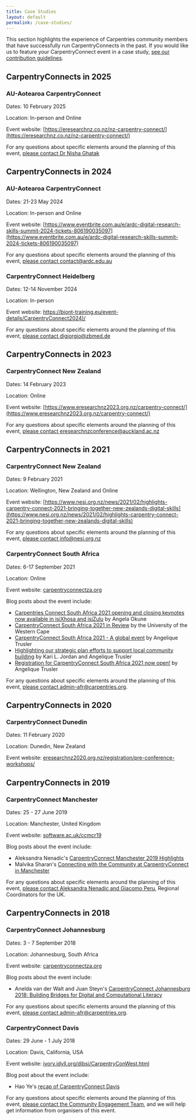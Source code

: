 ```yaml
---
title: Case Studies
layout: default
permalink: /case-studies/
---
```


<section class="intro">
	<p>
	This section highlights the experience of Carpentries community members that have successfully run CarpentryConnects in the past. If you would like us to feature your CarpentryConnect event in a case study, <a href ="/contributing/">see our contribution guidelines</a>.
	</p>
</section>

<style type="text/css">
figure img { border: 1px solid #999999;}
figure figcaption { font-style: italic; font-size: 0.85em; text-align: center;}
</style>

## CarpentryConnects in 2025

### AU-Aotearoa CarpentryConnect

Dates: 10 February 2025

Location: In-person and Online

Event website: [https://eresearchnz.co.nz/nz-carpentry-connect/](https://eresearchnz.co.nz/nz-carpentry-connect/)

For any questions about specific elements around the planning of this event, [please contact Dr Nisha Ghatak](mailto:nisha.ghatak@nesi.org.nz)


## CarpentryConnects in 2024

### AU-Aotearoa CarpentryConnect

Dates: 21-23 May 2024

Location: In-person and Online

Event website: [https://www.eventbrite.com.au/e/ardc-digital-research-skills-summit-2024-tickets-806190035097](https://www.eventbrite.com.au/e/ardc-digital-research-skills-summit-2024-tickets-806190035097)

For any questions about specific elements around the planning of this event, [please contact contact@ardc.edu.au](mailto:contact@ardc.edu.au)


### CarpentryConnect Heidelberg

Dates: 12-14 November 2024

Location: In-person

Event website: [https://biont-training.eu/event-details/CarpentryConnect2024)/](https://biont-training.eu/event-details/CarpentryConnect2024)

For any questions about specific elements around the planning of this event, [please contact digiorgio@zbmed.de](mailto:digiorgio@zbmed.de)


## CarpentryConnects in 2023

### CarpentryConnect New Zealand

Dates: 14 February 2023

Location: Online

Event website: [https://www.eresearchnz2023.org.nz/carpentry-connect/](https://www.eresearchnz2023.org.nz/carpentry-connect/)

For any questions about specific elements around the planning of this event, [please contact eresearchnzconference@auckland.ac.nz](mailto:eresearchnzconference@auckland.ac.nz)


## CarpentryConnects in 2021

### CarpentryConnect New Zealand

Dates: 9 February 2021

Location: Wellington, New Zealand and Online

Event website: [https://www.nesi.org.nz/news/2021/02/highlights-carpentry-connect-2021-bringing-together-new-zealands-digital-skills](https://www.nesi.org.nz/news/2021/02/highlights-carpentry-connect-2021-bringing-together-new-zealands-digital-skills)

For any questions about specific elements around the planning of this event, [please contact info@nesi.org.nz](mailto:info@nesi.org.nz)

### CarpentryConnect South Africa

Dates: 6-17 September 2021

Location: Online

Event website: [carpentryconnectza.org](https://za2021.carpentryconnect.org)

Blog posts about the event include:

- [Carpentries Connect South Africa 2021 opening and closing keynotes now available in isiXhosa and isiZulu](https://www.codeforsociety.org/eventfund/updates/carpentries-connect-south-africa-2021-opening-and-closing-keynotes-now-available-in-isixhosa-and-isizulu) by Angela Okune
- [CarpentryConnect South Africa 2021 in Review](https://eresearch.uwc.ac.za/2021/10/06/carpentry-connect-south-africa-2021-in-review/) by the University of the Western Cape
- [CarpentryConnect South Africa 2021 - A global event](https://carpentries.org/blog/2021/09/carpentryconnect/) by Angelique Trusler
- [Highlighting our strategic plan efforts to support local community building](https://carpentries.org/blog/2021/07/Highlighting-our-strategic-plan-efforts-to-support-local-community-building/) by Kari L. Jordan and Angelique Trusler
- [Registration for CarpentryConnect South Africa 2021 now open!](https://carpentries.org/blog/2021/06/CarpentryConnectSouthAfrica/) by Angelique Trusler

For any questions about specific elements around the planning of this event, [please contact admin-afr@carpentries.org](mailto:admin-afr@carpentries.org).

## CarpentryConnects in 2020

### CarpentryConnect Dunedin

Dates: 11 February 2020

Location: Dunedin, New Zealand

Event website: [eresearchnz2020.org.nz/registration/pre-conference-workshops/](https://www.eresearchnz2020.org.nz/registration/pre-conference-workshops/)

## CarpentryConnects in 2019

### CarpentryConnect Manchester

Dates: 25 - 27 June 2019

Location: Manchester, United Kingdom

Event website: [software.ac.uk/ccmcr19](https://software.ac.uk/ccmcr19)

Blog posts about the event include:

- Aleksandra Nenadic's [CarpentryConnect Manchester 2019 Highlights](https://carpentries.org/blog/2019/07/ccmcr2019-highlights/)
- Malvika Sharan's [Connecting with the Community at CarpentryConnect in Manchester](https://carpentries.org/blog/2019/09/carpentryconnect-manchester/)


For any questions about specific elements around the planning of this event, [please contact Aleksandra Nenadic and Giacomo Peru](mailto:admin-uk@carpentries.org), Regional Coordinators for the UK.

## CarpentryConnects in 2018

### CarpentryConnect Johannesburg

Dates: 3 - 7 September 2018

Location: Johannesburg, South Africa

Event website: [carpentryconnectza.org](https://carpentryconnectza.org)

Blog posts about the event include:

- Anelda van der Walt and Juan Steyn's [CarpentryConnect Johannesburg 2018: Building Bridges for Digital and Computational Literacy](https://carpentries.org/blog/2019/01/carpentryconnect-jhb2018/)

For any questions about specific elements around the planning of this event, [please contact admin-afr@carpentries.org](mailto:admin-afr@carpentries.org). 


### CarpentryConnect Davis

Dates: 29 June - 1 July 2018

Location: Davis, California, USA

Event website: [ivory.idyll.org/dibsi/CarpentryConWest.html](http://ivory.idyll.org/dibsi/CarpentryConWest.html)

Blog post about the event include:

- Hao Ye's [recap of CarpentryConnect Davis](https://www.uf-carpentries.org/posts/2018-07-03-carpentryconnectdavis/)

For any questions about specific elements around the planning of this event, [please contact the Community Engagement Team](mailto:community@carpentries.org), and we will help get information from organisers of this event.






